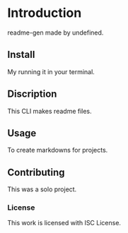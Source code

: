 # Introduction 
 readme-gen made by undefined. 

## Install 
 My running it in your terminal. 

## Discription 
 This CLI makes readme files. 

## Usage 
 To create markdowns for projects. 

## Contributing 
 This was a solo project. 

### License 
 This work is licensed with ISC License.
